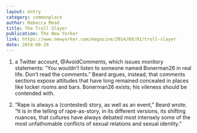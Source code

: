 ```yaml
---
layout: entry
category: commonplace
author: Rebecca Mead
title: The Troll Slayer
publication: The New Yorker
link: https://www.newyorker.com/magazine/2014/09/01/troll-slayer
date: 2014-08-28
---
```

 
1. a Twitter account, @AvoidComments, which issues monitory statements: “You wouldn’t listen to someone named Bonerman26 in real life. Don’t read the comments.” Beard argues, instead, that comments sections expose attitudes that have long remained concealed in places like locker rooms and bars. Bonerman26 exists; his vileness should be contended with.

2. “Rape is always a (contested) story, as well as an event,” Beard wrote. “It is in the telling of rape-as-story, in its different versions, its shifting nuances, that cultures have always debated most intensely some of the most unfathomable conflicts of sexual relations and sexual identity.” 